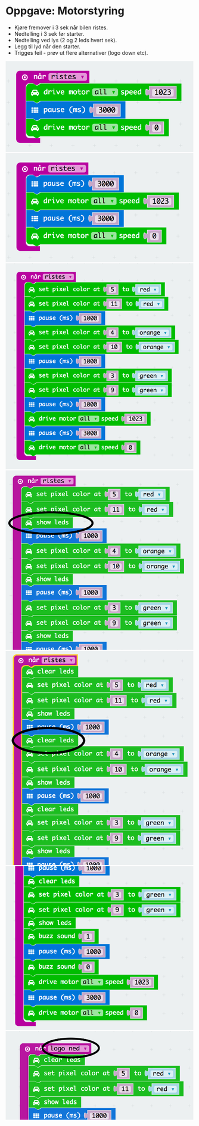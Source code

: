 # Oppgave: Motorstyring

* Kjøre fremover i 3 sek når bilen ristes.
* Nedtelling i 3 sek før starter.
* Nedtelling ved lys (2 og 2 leds hvert sek).
* Legg til lyd når den starter.
* Trigges feil - prøv ut flere alternativer (logo down etc).

![Kode](block-1.png)
![Kode](block-2.png)
![Kode](block-3.png)
![Kode](block-4.png)
![Kode](block-5.png)
![Kode](block-6.png)
![Kode](block-7.png)
